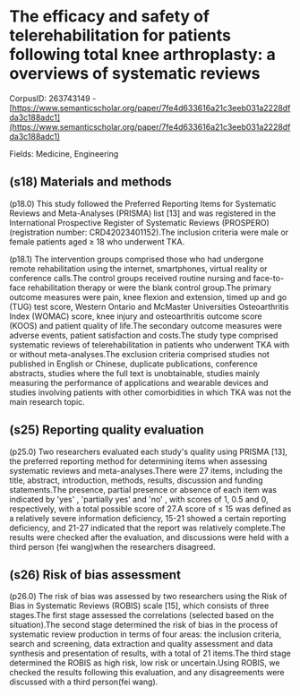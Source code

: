 # The efficacy and safety of telerehabilitation for patients following total knee arthroplasty: a overviews of systematic reviews

CorpusID: 263743149 - [https://www.semanticscholar.org/paper/7fe4d633616a21c3eeb031a2228dfda3c188adc1](https://www.semanticscholar.org/paper/7fe4d633616a21c3eeb031a2228dfda3c188adc1)

Fields: Medicine, Engineering

## (s18) Materials and methods
(p18.0) This study followed the Preferred Reporting Items for Systematic Reviews and Meta-Analyses (PRISMA) list [13] and was registered in the International Prospective Register of Systematic Reviews (PROSPERO) (registration number: CRD42023401152).The inclusion criteria were male or female patients aged ≥ 18 who underwent TKA.

(p18.1) The intervention groups comprised those who had undergone remote rehabilitation using the internet, smartphones, virtual reality or conference calls.The control groups received routine nursing and face-to-face rehabilitation therapy or were the blank control group.The primary outcome measures were pain, knee flexion and extension, timed up and go (TUG) test score, Western Ontario and McMaster Universities Osteoarthritis Index (WOMAC) score, knee injury and osteoarthritis outcome score (KOOS) and patient quality of life.The secondary outcome measures were adverse events, patient satisfaction and costs.The study type comprised systematic reviews of telerehabilitation in patients who underwent TKA with or without meta-analyses.The exclusion criteria comprised studies not published in English or Chinese, duplicate publications, conference abstracts, studies where the full text is unobtainable, studies mainly measuring the performance of applications and wearable devices and studies involving patients with other comorbidities in which TKA was not the main research topic.
## (s25) Reporting quality evaluation
(p25.0) Two researchers evaluated each study's quality using PRISMA [13], the preferred reporting method for determining items when assessing systematic reviews and meta-analyses.There were 27 items, including the title, abstract, introduction, methods, results, discussion and funding statements.The presence, partial presence or absence of each item was indicated by 'yes' , 'partially yes' and 'no' , with scores of 1, 0.5 and 0, respectively, with a total possible score of 27.A score of ≤ 15 was defined as a relatively severe information deficiency, 15-21 showed a certain reporting deficiency, and 21-27 indicated that the report was relatively complete.The results were checked after the evaluation, and discussions were held with a third person (fei wang)when the researchers disagreed.
## (s26) Risk of bias assessment
(p26.0) The risk of bias was assessed by two researchers using the Risk of Bias in Systematic Reviews (ROBIS) scale [15], which consists of three stages.The first stage assessed the correlations (selected based on the situation).The second stage determined the risk of bias in the process of systematic review production in terms of four areas: the inclusion criteria, search and screening, data extraction and quality assessment and data synthesis and presentation of results, with a total of 21 items.The third stage determined the ROBIS as high risk, low risk or uncertain.Using ROBIS, we checked the results following this evaluation, and any disagreements were discussed with a third person(fei wang).
